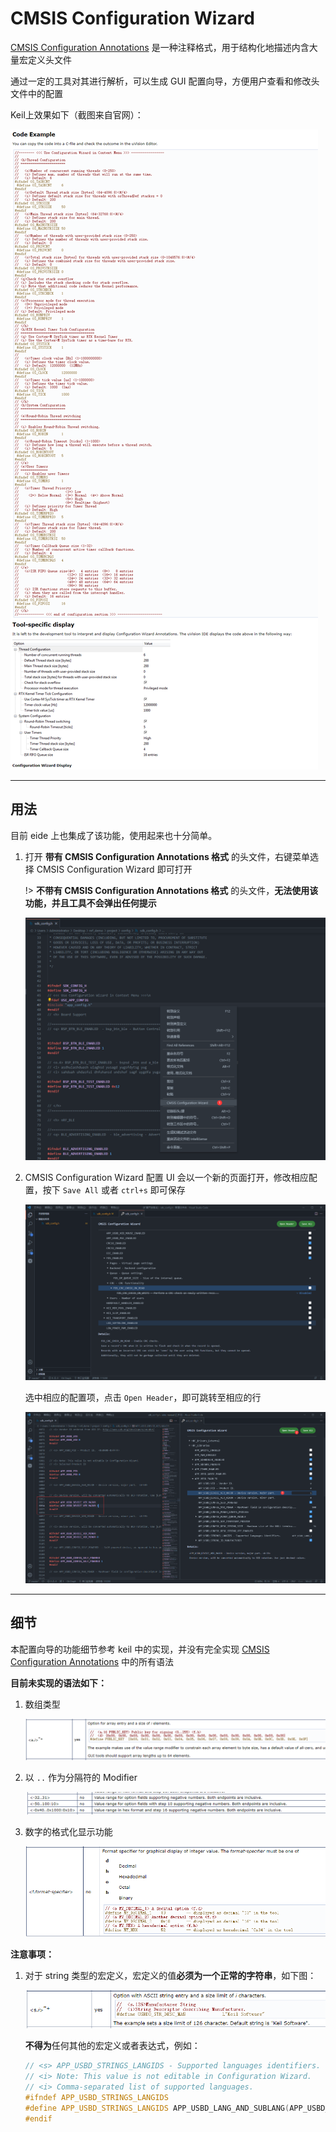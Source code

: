 # CMSIS Configuration Wizard

[CMSIS Configuration Annotations](https://arm-software.github.io/CMSIS_5/Pack/html/configWizard.html) 是一种注释格式，用于结构化地描述内含大量宏定义头文件

通过一定的工具对其进行解析，可以生成 GUI 配置向导，方便用户查看和修改头文件中的配置

Keil上效果如下（截图来自官网）：

![](../img/cmsis_wizard.png)

***

## 用法

目前 eide 上也集成了该功能，使用起来也十分简单。

1. 打开 **带有 CMSIS Configuration Annotations 格式** 的头文件，右键菜单选择 CMSIS Configuration Wizard 即可打开
   
   !> **不带有 CMSIS Configuration Annotations 格式** 的头文件，**无法使用该功能，并且工具不会弹出任何提示**

   ![](../img/open_cmsis_header.png)

2. CMSIS Configuration Wizard 配置 UI 会以一个新的页面打开，修改相应配置，按下 `Save All` 或者 `ctrl+s` 即可保存
   
   ![](../img/cmsis_wizard_preview.png)
   
   选中相应的配置项，点击 `Open Header`，即可跳转至相应的行

   ![](../img/cmsis_wizard_jump.png)

***

## 细节

本配置向导的功能细节参考 keil 中的实现，并没有完全实现 [CMSIS Configuration Annotations](https://arm-software.github.io/CMSIS_5/Pack/html/configWizard.html) 中的所有语法

**目前未实现的语法如下：**

1. 数组类型 
   
   ![](../img/cmsis_no_impl/array.png)

2. 以 `..` 作为分隔符的 Modifier

   ![](../img/cmsis_no_impl/modifier.png)

3. 数字的格式化显示功能

   ![](../img/cmsis_no_impl/format.png)

**注意事项：**

1. 对于 string 类型的宏定义，宏定义的值**必须为一个正常的字符串**，如下图：

   ![](../img/cmsis_no_impl/string.png)

   **不得为**任何其他的宏定义或者表达式，例如：

   ```cpp
   // <s> APP_USBD_STRINGS_LANGIDS - Supported languages identifiers.
   // <i> Note: This value is not editable in Configuration Wizard.
   // <i> Comma-separated list of supported languages.
   #ifndef APP_USBD_STRINGS_LANGIDS
   #define APP_USBD_STRINGS_LANGIDS APP_USBD_LANG_AND_SUBLANG(APP_USBD_LANG_ENGLISH, APP_USBD_SUBLANG_ENGLISH_US)
   #endif
   ```


